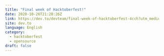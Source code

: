 ```yaml
---
title: "Final week of Hacktoberfest!"
date: 2020-10-26T21:28:26Z
link: https://dev.to/devteam/final-week-of-hacktoberfest-4cch?utm_medium=RSS&utm_source=news.12bit.vn
site: dev.to
language: English
category:
  - hacktoberfest
  - opensource
draft: false
---
```

